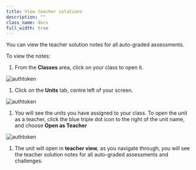 ```yaml
---
title: View teacher solutions
description: ""
class_name: docs
full_width: true
---
```


You can view the teacher solution notes for all auto-graded assessments.

To view the notes:

1. From the **Classes** area, click on your class to open it. 
<img alt="authtoken" src="/img/docs/manage_classes/year_10_class.png" class="simple"/>

1. Click on the **Units** tab, centre left of your screen.
<img alt="authtoken" src="/img/docs/manage_classes/units_tab.png" class="simple"/>

1. You will see the units you have assigned to your class. To open the unit as a teacher, click the blue triple dot icon to the right of the unit name, and choose **Open as Teacher** 
<img alt="authtoken" src="/img/docs/manage_classes/view_teacher_solutions/open_as_teacher.png" class="simple"/>

1. The unit will open in **teacher view**, as you navigate through, you will see the teacher solution notes for all auto-graded assessments and challenges.

